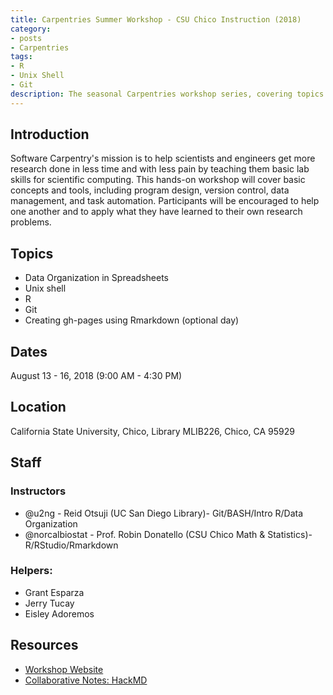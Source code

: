 ```yaml
---
title: Carpentries Summer Workshop - CSU Chico Instruction (2018)
category:
- posts
- Carpentries
tags:
- R
- Unix Shell
- Git
description: The seasonal Carpentries workshop series, covering topics of R, Unix Shell, and Git.
---
```


## Introduction
Software Carpentry's mission is to help scientists and engineers get more research done in less time and with less pain by teaching them basic lab skills for scientific computing. This hands-on workshop will cover basic concepts and tools, including program design, version control, data management, and task automation. Participants will be encouraged to help one another and to apply what they have learned to their own research problems.

## Topics

* Data Organization in Spreadsheets
* Unix shell
* R
* Git
* Creating gh-pages using Rmarkdown (optional day)

## Dates
August 13 - 16, 2018 (9:00 AM - 4:30 PM)

## Location
California State University, Chico, Library MLIB226, Chico, CA 95929

## Staff

### Instructors

* @u2ng - Reid Otsuji (UC San Diego Library)- Git/BASH/Intro R/Data Organization
* @norcalbiostat - Prof. Robin Donatello (CSU Chico Math & Statistics)- R/RStudio/Rmarkdown

### Helpers:
* Grant Esparza
* Jerry Tucay
* Eisley Adoremos

## Resources

* [Workshop Website](https://csucdsi.github.io/2018-08-13-chicostate/)
* [Collaborative Notes: HackMD](https://hackmd.io/sfN_8XIlQxWQn2UFRZ0kXA)
